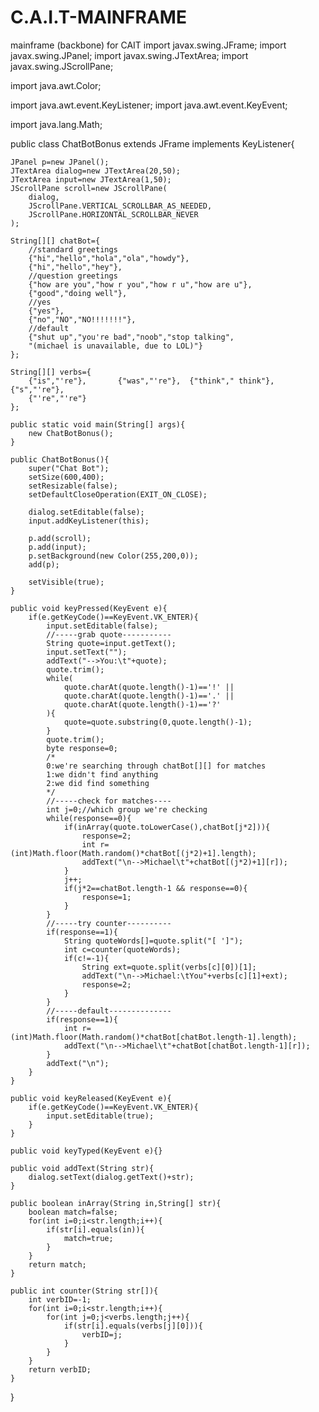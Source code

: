 C.A.I.T-MAINFRAME
=================

mainframe (backbone) for CAIT
import javax.swing.JFrame;
import javax.swing.JPanel;
import javax.swing.JTextArea;
import javax.swing.JScrollPane;

import java.awt.Color;

import java.awt.event.KeyListener;
import java.awt.event.KeyEvent;

import java.lang.Math;

public class ChatBotBonus extends JFrame implements KeyListener{

	JPanel p=new JPanel();
	JTextArea dialog=new JTextArea(20,50);
	JTextArea input=new JTextArea(1,50);
	JScrollPane scroll=new JScrollPane(
		dialog,
		JScrollPane.VERTICAL_SCROLLBAR_AS_NEEDED,
		JScrollPane.HORIZONTAL_SCROLLBAR_NEVER
	);
	
	String[][] chatBot={
		//standard greetings
		{"hi","hello","hola","ola","howdy"},
		{"hi","hello","hey"},
		//question greetings
		{"how are you","how r you","how r u","how are u"},
		{"good","doing well"},
		//yes
		{"yes"},
		{"no","NO","NO!!!!!!!"},
		//default
		{"shut up","you're bad","noob","stop talking",
		"(michael is unavailable, due to LOL)"}
	};
	
	String[][] verbs={
		{"is","'re"},		{"was","'re"},	{"think"," think"},		{"s","'re"},
		{"'re","'re"}
	};
		
	public static void main(String[] args){
		new ChatBotBonus();
	}
	
	public ChatBotBonus(){
		super("Chat Bot");
		setSize(600,400);
		setResizable(false);
		setDefaultCloseOperation(EXIT_ON_CLOSE);
		
		dialog.setEditable(false);
		input.addKeyListener(this);
	
		p.add(scroll);
		p.add(input);
		p.setBackground(new Color(255,200,0));
		add(p);
		
		setVisible(true);
	}
	
	public void keyPressed(KeyEvent e){
		if(e.getKeyCode()==KeyEvent.VK_ENTER){
			input.setEditable(false);
			//-----grab quote-----------
			String quote=input.getText();
			input.setText("");
			addText("-->You:\t"+quote);
			quote.trim();
			while(
				quote.charAt(quote.length()-1)=='!' ||
				quote.charAt(quote.length()-1)=='.' ||
				quote.charAt(quote.length()-1)=='?'
			){
				quote=quote.substring(0,quote.length()-1);
			}
			quote.trim();
			byte response=0;
			/*
			0:we're searching through chatBot[][] for matches
			1:we didn't find anything
			2:we did find something
			*/
			//-----check for matches----
			int j=0;//which group we're checking
			while(response==0){
				if(inArray(quote.toLowerCase(),chatBot[j*2])){
					response=2;
					int r=(int)Math.floor(Math.random()*chatBot[(j*2)+1].length);
					addText("\n-->Michael\t"+chatBot[(j*2)+1][r]);
				}
				j++;
				if(j*2==chatBot.length-1 && response==0){
					response=1;
				}
			}
			//-----try counter----------
			if(response==1){
				String quoteWords[]=quote.split("[ ']");
				int c=counter(quoteWords);
				if(c!=-1){
					String ext=quote.split(verbs[c][0])[1];
					addText("\n-->Michael:\tYou"+verbs[c][1]+ext);
					response=2;
				}
			}
			//-----default--------------
			if(response==1){
				int r=(int)Math.floor(Math.random()*chatBot[chatBot.length-1].length);
				addText("\n-->Michael\t"+chatBot[chatBot.length-1][r]);
			}
			addText("\n");
		}
	}
	
	public void keyReleased(KeyEvent e){
		if(e.getKeyCode()==KeyEvent.VK_ENTER){
			input.setEditable(true);
		}
	}
	
	public void keyTyped(KeyEvent e){}
	
	public void addText(String str){
		dialog.setText(dialog.getText()+str);
	}
	
	public boolean inArray(String in,String[] str){
		boolean match=false;
		for(int i=0;i<str.length;i++){
			if(str[i].equals(in)){
				match=true;
			}
		}
		return match;
	}
	
	public int counter(String str[]){
		int verbID=-1;
		for(int i=0;i<str.length;i++){
			for(int j=0;j<verbs.length;j++){
				if(str[i].equals(verbs[j][0])){
					verbID=j;
				}
			}
		}
		return verbID;
	}
}

